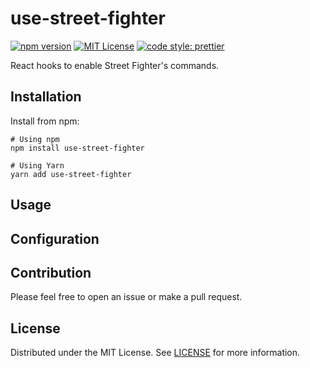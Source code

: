 # use-street-fighter
[![npm version](https://badge.fury.io/js/use-street-fighter.svg)](http://badge.fury.io/js/use-street-fighter)
[![MIT License](http://img.shields.io/badge/license-MIT-blue.svg?style=flat)](LICENSE)
[![code style: prettier](https://img.shields.io/badge/code_style-prettier-ff69b4.svg)](https://github.com/prettier/prettier)

React hooks to enable Street Fighter's commands.

## Installation
Install from npm:
```
# Using npm
npm install use-street-fighter

# Using Yarn
yarn add use-street-fighter
```


## Usage

## Configuration

## Contribution
Please feel free to open an issue or make a pull request.

## License
Distributed under the MIT License. See [LICENSE](./LICENSE) for more information.
